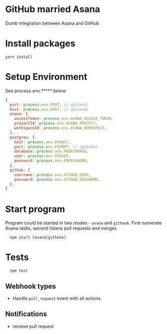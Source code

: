# GitHub married Asana
Dumb integration between Asana and GitHub

# Install packages
```
yarn install
```
# Setup Environment
See process.env.***** below
```js
{
  port: process.env.PORT, // optional
  host: process.env.HOST, // optional
  asana: {
    accessToken: process.env.ASANA_ACCESS_TOKEN,
    projectId: process.env.ASANA_PROJECT,
    workspaceId: process.env.ASANA_WORKSPACE,
  },
  postgres: {
    host: process.env.PGHOST,
    port: process.env.PGPORT, // optional
    database: process.env.PGDATABASE,
    user: process.env.PGUSER,
    password: process.env.PGPASSWORD,
  },
  github: {
    username: process.env.GITHUB_USER,
    password: process.env.GITHUB_PASSWORD,
  },
}
```

# Start program
Program could be started in two modes - `asana` and `githook`. First numerate Asana tasks, second listens pull requests and merges
```
  npm start [asana|githook]
```

# Tests
```
  npm test
```

## Webhook types
 - Handle `pull_request` event with all actions.

## Notifications
- receive pull request

